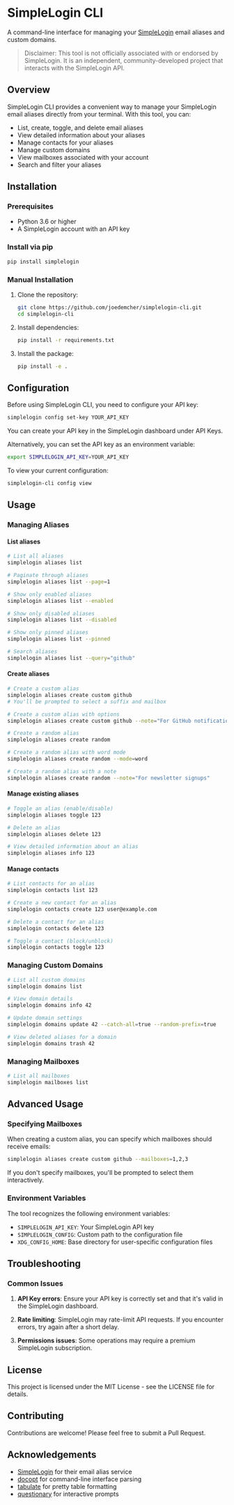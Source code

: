 # SimpleLogin CLI

A command-line interface for managing your [SimpleLogin](https://simplelogin.io/) email aliases and custom domains.

> Disclaimer: This tool is not officially associated with or endorsed by SimpleLogin. It is an independent, community-developed project that interacts with the SimpleLogin API.

## Overview

SimpleLogin CLI provides a convenient way to manage your SimpleLogin email aliases directly from your terminal. With this tool, you can:

- List, create, toggle, and delete email aliases
- View detailed information about your aliases
- Manage contacts for your aliases
- Manage custom domains 
- View mailboxes associated with your account
- Search and filter your aliases

## Installation

### Prerequisites

- Python 3.6 or higher
- A SimpleLogin account with an API key

### Install via pip

```bash
pip install simplelogin
```

### Manual Installation

1. Clone the repository:
   ```bash
   git clone https://github.com/joedemcher/simplelogin-cli.git
   cd simplelogin-cli
   ```

2. Install dependencies:
   ```bash
   pip install -r requirements.txt
   ```

3. Install the package:
   ```bash
   pip install -e .
   ```

## Configuration

Before using SimpleLogin CLI, you need to configure your API key:

```bash
simplelogin config set-key YOUR_API_KEY
```

You can create your API key in the SimpleLogin dashboard under API Keys.

Alternatively, you can set the API key as an environment variable:

```bash
export SIMPLELOGIN_API_KEY=YOUR_API_KEY
```

To view your current configuration:

```bash
simplelogin-cli config view
```

## Usage

### Managing Aliases

#### List aliases

```bash
# List all aliases
simplelogin aliases list

# Paginate through aliases
simplelogin aliases list --page=1

# Show only enabled aliases
simplelogin aliases list --enabled

# Show only disabled aliases
simplelogin aliases list --disabled

# Show only pinned aliases
simplelogin aliases list --pinned

# Search aliases
simplelogin aliases list --query="github"
```

#### Create aliases

```bash
# Create a custom alias
simplelogin aliases create custom github
# You'll be prompted to select a suffix and mailbox

# Create a custom alias with options
simplelogin aliases create custom github --note="For GitHub notifications" --name="GitHub"

# Create a random alias
simplelogin aliases create random

# Create a random alias with word mode
simplelogin aliases create random --mode=word

# Create a random alias with a note
simplelogin aliases create random --note="For newsletter signups"
```

#### Manage existing aliases

```bash
# Toggle an alias (enable/disable)
simplelogin aliases toggle 123

# Delete an alias
simplelogin aliases delete 123

# View detailed information about an alias
simplelogin aliases info 123
```

#### Manage contacts

```bash
# List contacts for an alias
simplelogin contacts list 123

# Create a new contact for an alias
simplelogin contacts create 123 user@example.com

# Delete a contact for an alias
simplelogin contacts delete 123

# Toggle a contact (block/unblock)
simplelogin contacts toggle 123
```

### Managing Custom Domains

```bash
# List all custom domains
simplelogin domains list

# View domain details
simplelogin domains info 42

# Update domain settings
simplelogin domains update 42 --catch-all=true --random-prefix=true

# View deleted aliases for a domain
simplelogin domains trash 42
```

### Managing Mailboxes

```bash
# List all mailboxes
simplelogin mailboxes list
```

## Advanced Usage

### Specifying Mailboxes

When creating a custom alias, you can specify which mailboxes should receive emails:

```bash
simplelogin aliases create custom github --mailboxes=1,2,3
```

If you don't specify mailboxes, you'll be prompted to select them interactively.

### Environment Variables

The tool recognizes the following environment variables:

- `SIMPLELOGIN_API_KEY`: Your SimpleLogin API key
- `SIMPLELOGIN_CONFIG`: Custom path to the configuration file
- `XDG_CONFIG_HOME`: Base directory for user-specific configuration files

## Troubleshooting

### Common Issues

1. **API Key errors**: Ensure your API key is correctly set and that it's valid in the SimpleLogin dashboard.

2. **Rate limiting**: SimpleLogin may rate-limit API requests. If you encounter errors, try again after a short delay.

3. **Permissions issues**: Some operations may require a premium SimpleLogin subscription.

## License

This project is licensed under the MIT License - see the LICENSE file for details.

## Contributing

Contributions are welcome! Please feel free to submit a Pull Request.

## Acknowledgements

- [SimpleLogin](https://simplelogin.io/) for their email alias service
- [docopt](http://docopt.org/) for command-line interface parsing
- [tabulate](https://github.com/astanin/python-tabulate) for pretty table formatting
- [questionary](https://github.com/tmbo/questionary) for interactive prompts
